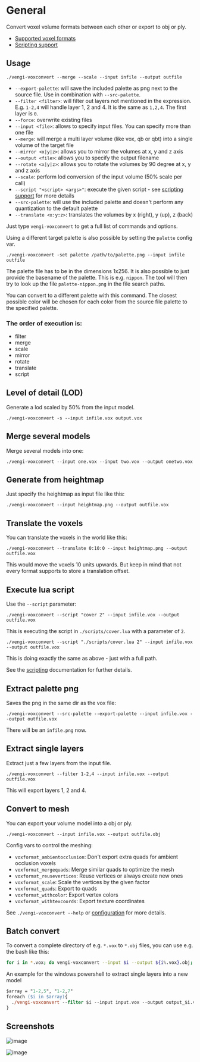 # General

Convert voxel volume formats between each other or export to obj or ply.

* [Supported voxel formats](../Formats.md)
* [Scripting support](../LUAScript.md)

## Usage

`./vengi-voxconvert --merge --scale --input infile --output outfile`

* `--export-palette`: will save the included palette as png next to the source file. Use in combination with `--src-palette`.
* `--filter <filter>`: will filter out layers not mentioned in the expression. E.g. `1-2,4` will handle layer 1, 2 and 4. It is the same as `1,2,4`. The first layer is `0`.
* `--force`: overwrite existing files
* `--input <file>`: allows to specify input files. You can specify more than one file
* `--merge`: will merge a multi layer volume (like vox, qb or qbt) into a single volume of the target file
* `--mirror <x|y|z>`: allows you to mirror the volumes at x, y and z axis
* `--output <file>`: allows you to specify the output filename
* `--rotate <x|y|z>`: allows you to rotate the volumes by 90 degree at x, y and z axis
* `--scale`: perform lod conversion of the input volume (50% scale per call)
* `--script "<script> <args>"`: execute the given script - see [scripting support](../LUAScript.md) for more details
* `--src-palette`: will use the included palette and doesn't perform any quantization to the default palette
* `--translate <x:y:z>`: translates the volumes by x (right), y (up), z (back)

Just type `vengi-voxconvert` to get a full list of commands and options.

Using a different target palette is also possible by setting the `palette` config var.

`./vengi-voxconvert -set palette /path/to/palette.png --input infile outfile`

The palette file has to be in the dimensions 1x256. It is also possible to just provide the basename of the palette.
This is e.g. `nippon`. The tool will then try to look up the file `palette-nippon.png` in the file search paths.

You can convert to a different palette with this command. The closest possible color will be chosen for each
color from the source file palette to the specified palette.

### The order of execution is:

* filter
* merge
* scale
* mirror
* rotate
* translate
* script

## Level of detail (LOD)

Generate a lod scaled by 50% from the input model.

`./vengi-voxconvert -s --input infile.vox output.vox`

## Merge several models

Merge several models into one:

`./vengi-voxconvert --input one.vox --input two.vox --output onetwo.vox`

## Generate from heightmap

Just specify the heightmap as input file like this:

`./vengi-voxconvert --input heightmap.png --output outfile.vox`

## Translate the voxels

You can translate the voxels in the world like this:

`./vengi-voxconvert --translate 0:10:0 --input heightmap.png --output outfile.vox`

This would move the voxels 10 units upwards. But keep in mind that not every format supports
to store a translation offset.

## Execute lua script

Use the `--script` parameter:

`./vengi-voxconvert --script "cover 2" --input infile.vox --output outfile.vox`

This is executing the script in `./scripts/cover.lua` with a parameter of `2`.

`./vengi-voxconvert --script "./scripts/cover.lua 2" --input infile.vox --output outfile.vox`

This is doing exactly the same as above - just with a full path.

See the [scripting](../LUAScript.md) documentation for further details.

## Extract palette png

Saves the png in the same dir as the vox file:

`./vengi-voxconvert --src-palette --export-palette --input infile.vox --output outfile.vox`

There will be an `infile.png` now.

## Extract single layers

Extract just a few layers from the input file.

`./vengi-voxconvert --filter 1-2,4 --input infile.vox --output outfile.vox`

This will export layers 1, 2 and 4.

## Convert to mesh

You can export your volume model into a obj or ply.

`./vengi-voxconvert --input infile.vox --output outfile.obj`

Config vars to control the meshing:

* `voxformat_ambientocclusion`: Don't export extra quads for ambient occlusion voxels
* `voxformat_mergequads`: Merge similar quads to optimize the mesh
* `voxformat_reusevertices`: Reuse vertices or always create new ones
* `voxformat_scale`: Scale the vertices by the given factor
* `voxformat_quads`: Export to quads
* `voxformat_withcolor`: Export vertex colors
* `voxformat_withtexcoords`: Export texture coordinates

See `./vengi-voxconvert --help` or [configuration](../Configuration.md) for more details.

## Batch convert

To convert a complete directory of e.g. `*.vox` to `*.obj` files, you can use e.g. the bash like this:

```bash
for i in *.vox; do vengi-voxconvert --input $i --output ${i%.vox}.obj; done
```

An example for the windows powershell to extract single layers into a new model

```ps
$array = "1-2,5", "1-2,7"
foreach ($i in $array){
  ./vengi-voxconvert --filter $i --input input.vox --output output_$i.vxm
}
```

## Screenshots

![image](https://raw.githubusercontent.com/wiki/mgerhardy/engine/images/voxconvert-export-to-obj.png)

![image](https://raw.githubusercontent.com/wiki/mgerhardy/engine/images/voxconvert-export-obj.png)
